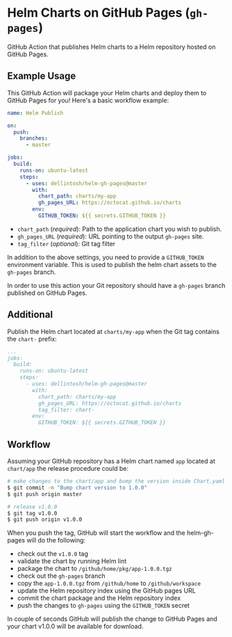 # Helm Charts on GitHub Pages (`gh-pages`)

GitHub Action that publishes Helm charts to a Helm repository hosted on GitHub
Pages.

## Example Usage

This GitHub Action will package your Helm charts and deploy them to GitHub
Pages for you! Here's a basic workflow example:

```yml
name: Helm Publish

on:
  push:
    branches:
      - master

jobs:
  build:
    runs-on: ubuntu-latest
    steps:
      - uses: dellintosh/helm-gh-pages@master
        with:
          chart_path: charts/my-app
          gh_pages_URL: https://octocat.github.io/charts
        env:
          GITHUB_TOKEN: ${{ secrets.GITHUB_TOKEN }}
```

* `chart_path` (_required_): Path to the application chart you wish to publish.
* `gh_pages_URL` (_required_): URL pointing to the output `gh-pages` site.
* `tag_filter` (_optional_): Git tag filter

In addition to the above settings, you need to provide a `GITHUB_TOKEN` environment
variable.  This is used to publish the helm chart assets to the `gh-pages` branch.

In order to use this action your Git repository should have a `gh-pages` branch published on GitHub Pages.

## Additional

Publish the Helm chart located at `charts/my-app` when the Git tag contains the `chart-` prefix:

```yaml
...
jobs:
  build:
    runs-on: ubuntu-latest
    steps:
      - uses: dellintosh/helm-gh-pages@master
        with:
          chart_path: charts/my-app
          gh_pages_URL: https://octocat.github.io/charts
          tag_filter: chart-
        env:
          GITHUB_TOKEN: ${{ secrets.GITHUB_TOKEN }}
```

## Workflow

Assuming your GitHub repository has a Helm chart named `app` located at
`chart/app` the release procedure could be:

```bash
# make changes to the chart/app and bump the version inside Chart.yaml
$ git commit -m "Bump chart version to 1.0.0"
$ git push origin master

# release v1.0.0
$ git tag v1.0.0
$ git push origin v1.0.0
```

When you push the tag, GitHub will start the workflow and the helm-gh-pages
will do the following:

-   check out the `v1.0.0` tag
-   validate the chart by running Helm lint
-   package the chart to `/github/home/pkg/app-1.0.0.tgz`
-   check out the `gh-pages` branch
-   copy the `app-1.0.0.tgz` from `/github/home` to `/github/workspace`
-   update the Helm repository index using the GitHub pages URL
-   commit the chart package and the Helm repository index
-   push the changes to `gh-pages` using the `GITHUB_TOKEN` secret

In couple of seconds GitHub will publish the change to GitHub Pages and your
chart v1.0.0 will be available for download.
